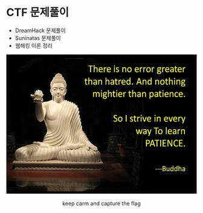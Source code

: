 # CTF 문제풀이

- DreamHack 문제풀이
- Suninatas 문제풀이
- 웹해킹 이론 정리

<p align="center">
<img src="./images/patience.jpg" width="600" >
<p align="center">keep carm and capture the flag</p>
</p>